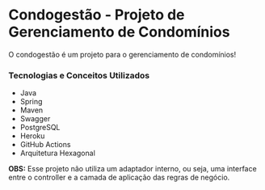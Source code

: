 <h1>Condogestão - Projeto de Gerenciamento de Condomínios</h1>

<p> O condogestão é um projeto para o gerenciamento de condomínios! </p>

<h3>Tecnologias e Conceitos Utilizados</h3>

<ul>
    <li>Java</li>
    <li>Spring</li>
    <li>Maven</li>
    <li>Swagger</li>
    <li>PostgreSQL</li>
    <li>Heroku</li>
    <li>GitHub Actions</li>
    <li>Arquitetura Hexagonal</li>
</ul>

<p>
    <strong>OBS:</strong> Esse projeto não utiliza um adaptador interno, ou seja, uma interface entre o controller e a camada de aplicação das regras de negócio.
</p>